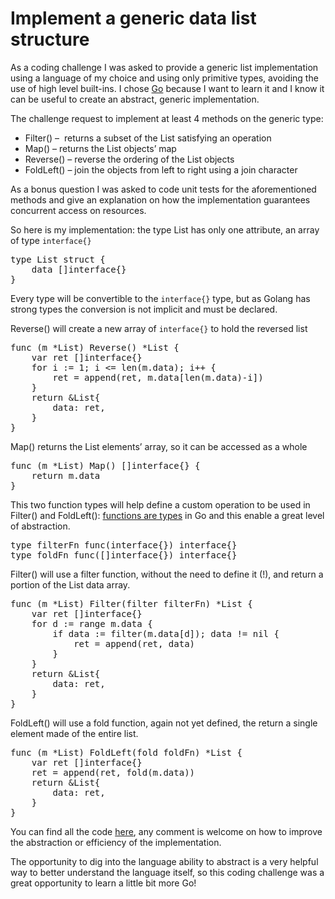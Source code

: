 # Implement a generic data list structure

As a coding challenge I was asked to provide a generic list implementation using a language of my choice and using only primitive types, avoiding the use of high level built-ins. I chose <a href="https://golang.org/" target="_blank">Go</a> because I want to learn it and I know it can be useful to create an abstract, generic implementation.

The challenge request to implement at least 4 methods on the generic type:

  * Filter() &#8211;  returns a subset of the List satisfying an operation
  * Map() &#8211; returns the List objects&#8217; map
  * Reverse() &#8211; reverse the ordering of the List objects
  * FoldLeft() &#8211; join the objects from left to right using a join character

As a bonus question I was asked to code unit tests for the aforementioned methods and give an explanation on how the implementation guarantees concurrent access on resources.

So here is my implementation: the type List has only one attribute, an array of type `interface{}`

<pre class="theme:sublime-text font:consolas lang:go decode:true" title="List">type List struct {
    data []interface{}
}</pre>

Every type will be convertible to the `interface{}` type, but as Golang has strong types the conversion is not implicit and must be declared.
  
Reverse() will create a new array of `interface{}` to hold the reversed list

<pre class="theme:sublime-text font:consolas lang:go decode:true" title="Reverse">func (m *List) Reverse() *List {
	var ret []interface{}
	for i := 1; i &lt;= len(m.data); i++ {
		ret = append(ret, m.data[len(m.data)-i])
	}
	return &List{
		data: ret,
	}
}</pre>

Map() returns the List elements&#8217; array, so it can be accessed as a whole

<pre class="theme:sublime-text font:consolas lang:go decode:true " title="Map">func (m *List) Map() []interface{} {
	return m.data
}
</pre>

This two function types will help define a custom operation to be used in Filter() and FoldLeft(): <a href="http://jordanorelli.com/post/42369331748/function-types-in-go-golang" target="_blank">functions are types</a> in Go and this enable a great level of abstraction.

<pre class="theme:sublime-text font:consolas lang:go decode:true " title="">type filterFn func(interface{}) interface{}
type foldFn func([]interface{}) interface{}
</pre>

Filter() will use a filter function, without the need to define it (!), and return a portion of the List data array.

<pre class="theme:sublime-text font:consolas lang:go decode:true " title="Filter">func (m *List) Filter(filter filterFn) *List {
	var ret []interface{}
	for d := range m.data {
		if data := filter(m.data[d]); data != nil {
			ret = append(ret, data)
		}
	}
	return &List{
		data: ret,
	}
}</pre>

FoldLeft() will use a fold function, again not yet defined, the return a single element made of the entire list.

<pre class="theme:sublime-text font:consolas lang:go decode:true " title="FoldLeft">func (m *List) FoldLeft(fold foldFn) *List {
	var ret []interface{}
	ret = append(ret, fold(m.data))
	return &List{
		data: ret,
	}
}</pre>

You can find all the code <a href="https://github.com/inge4pres/blog/tree/master/implement-a-generic-data-list-structure" target="_blank">here</a>, any comment is welcome on how to improve the abstraction or efficiency of the implementation.
  
The opportunity to dig into the language ability to abstract is a very helpful way to better understand the language itself, so this coding challenge was a great opportunity to learn a little bit more Go!

